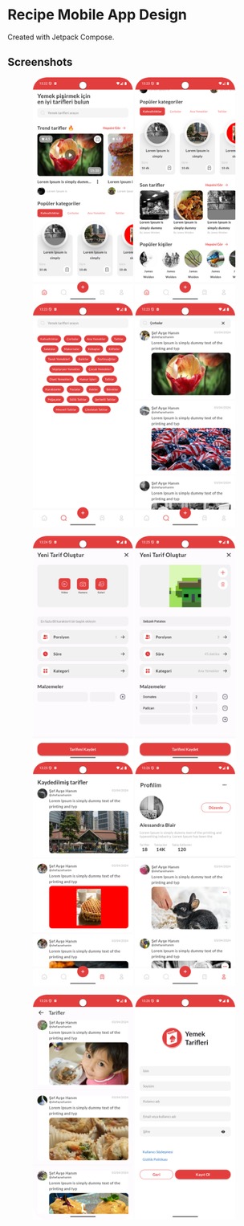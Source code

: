 # Recipe Mobile App Design
Created with Jetpack Compose.

## Screenshots
<p align="center">
  <img src="ss/home1.png" alt="1" width="200"/>
  <img src="ss/home2.png" alt="2" width="200"/>
  <img src="ss/search1.png" alt="3" width="200"/>
  <img src="ss/search2.png" alt="4" width="200"/>
</p>

<p align="center">
  <img src="ss/newrecipe1.png" alt="5" width="200"/>
  <img src="ss/newrecipe2.png" alt="6" width="200"/>
  <img src="ss/bookmark1.png" alt="7" width="200"/>
  <img src="ss/profile1.png" alt="8" width="200"/>
</p>

<p align="center">
  <img src="ss/trends1.png" alt="9" width="200"/>
  <img src="ss/register1.png" alt="0" width="200"/>
</p>

